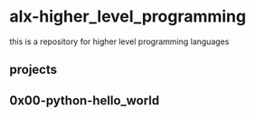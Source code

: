 # alx-higher_level_programming
this is a repository for higher level programming languages

## projects
## 0x00-python-hello_world

